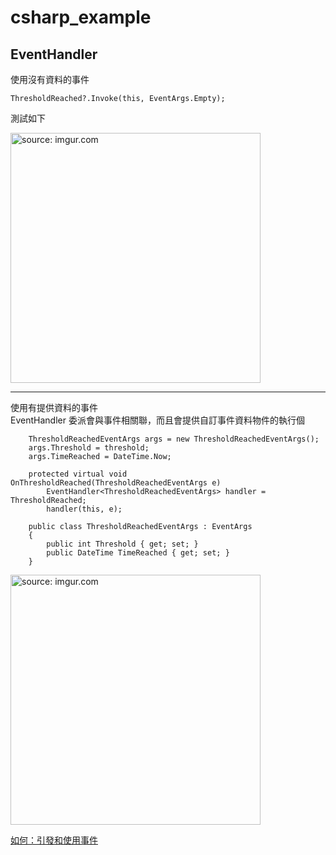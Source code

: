 # csharp_example

## EventHandler 

使用沒有資料的事件  

```
ThresholdReached?.Invoke(this, EventArgs.Empty);
```

測試如下  

<a href="https://imgur.com/YGRA5Va"><img src="https://i.imgur.com/YGRA5Va.png" title="source: imgur.com" width="400px" /></a>

---

使用有提供資料的事件  
EventHandler<TEventArgs> 委派會與事件相關聯，而且會提供自訂事件資料物件的執行個  

```
	ThresholdReachedEventArgs args = new ThresholdReachedEventArgs();
	args.Threshold = threshold;
	args.TimeReached = DateTime.Now;

	protected virtual void OnThresholdReached(ThresholdReachedEventArgs e)
		EventHandler<ThresholdReachedEventArgs> handler = ThresholdReached;
		handler(this, e);	

    public class ThresholdReachedEventArgs : EventArgs
    {
        public int Threshold { get; set; }
        public DateTime TimeReached { get; set; }
    }
```

<a href="https://imgur.com/o25t2mt"><img src="https://i.imgur.com/o25t2mt.png" title="source: imgur.com" width="400px" /></a>

[如何：引發和使用事件][1]

[1]:https://docs.microsoft.com/zh-tw/dotnet/standard/events/how-to-raise-and-consume-events